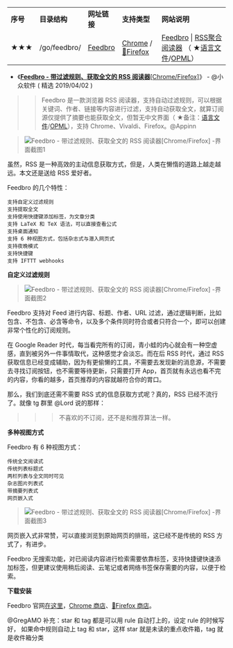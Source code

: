 
<table>
    <tr><td><b>序号</b></td>
        <td><b>目录结构</b></td>
        <td><b>网址链接</b></td>
        <td><b>支持类型</b></td>
        <td><b>网站说明</b></td>
    </tr> 
<tr>
        <td>★★★</td>
        <td>/go/feedbro/</td>
        <td> <a href="https://nodetics.com/feedbro/" title="Feedbro – 带过滤规则、获取全文的 RSS 阅读器[Chrome/Firefox]">Feedbro</a> </td>
        <td> <a href="https://chrome.google.com/webstore/detail/feedbro/mefgmmbdailogpfhfblcnnjfmnpnmdfa?hl=zh-CN" title="Feedbro - Chrome 网上应用店">Chrome</a> /
        <a href="https://addons.mozilla.org/zh-CN/firefox/addon/feedbroreader/" title="Feedbro – 下载 🦊 Firefox 扩展（zh-CN）">🦊Firefox</a> </td>
        <td>
          <a href="https://nodetics.com/feedbro/" title="Feedbro – 带过滤规则、获取全文的 RSS 阅读器[Chrome/Firefox]">Feedbro</a>  | <a href="https://www.appinn.com/feedbro/" title="Feedbro - 带过滤规则、获取全文的 RSS 阅读器[Chrome/Firefox] - 小众软件[精选2019/04/02]">RSS聚合阅读器</a>
       （ ★<a href="https://raw.githubusercontent.com/YEWl/feedbro-locale/master/feedbro-locale-zh_CN.json" title="官方最新版（ 支持：Chrome/🦊Firefox ）可以导入语言文件了，这是语言文件，在设置里导入就行。（★备注：实测可用）">语言文件</a>/<a href="https://github.com/inchoong/go/blob/master/tips/feedbro-subscriptions-20191206-131500.opml" title="官方最新版（ 支持：Chrome/🦊Firefox ）可以导入语言文件了，这是语言文件，在设置里导入就行。（★备注：实测可用）">OPML</a>）</td>
    </tr>    
  </table>
  
- 《[**Feedbro - 带过滤规则、获取全文的 RSS 阅读器**[Chrome/Firefox]](https://www.appinn.com/feedbro/)》 - @小众软件 ( 精选  2019/04/02 )

>> Feedbro 是一款浏览器 RSS 阅读器，支持自动过滤规则，可以根据关键词、作者、链接等内容进行过滤，支持自动获取全文，就算订阅源仅提供了摘要也能获取全文，但暂无中文界面（ ★备注：<a href="https://raw.githubusercontent.com/YEWl/feedbro-locale/master/feedbro-locale-zh_CN.json" title="官方最新版（ 支持：Chrome/🦊Firefox ）可以导入语言文件了，这是语言文件，在设置里导入就行。（★备注：实测可用）">语言文件</a>/<a href="https://github.com/inchoong/go/blob/master/tips/feedbro-subscriptions-20191206-131500.opml" title="官方最新版（ 支持：Chrome/🦊Firefox ）可以导入语言文件了，这是语言文件，在设置里导入就行。（★备注：实测可用）">OPML</a>），支持 Chrome、Vivaldi、Firefox。@Appinn

> <img src="https://img3.appinn.net/images/201904/feedbro.jpg!o" alt="Feedbro - 带过滤规则、获取全文的 RSS 阅读器[Chrome/Firefox] -界面截图1" title="Feedbro - 带过滤规则、获取全文的 RSS 阅读器[Chrome/Firefox] -界面截图1"/>

虽然，RSS 是一种高效的主动信息获取方式，但是，人类在懒惰的道路上越走越远。 ​​​​本文还是送给 RSS 爱好者。

Feedbro 的几个特性：
```
支持自定义过滤规则
支持提取全文
支持使用快捷键添加标签，为文章分类
支持 LaTeX 和 TeX 语法，可以直接查看公式
支持桌面通知
支持 6 种视图方式，包括杂志式与潜入网页式
支持夜晚模式
支持快捷键
支持 IFTTT webhooks
```

**自定义过滤规则**
> <img src="https://img3.appinn.net/images/201904/2019-04-023-33-21.jpg!o" alt="Feedbro - 带过滤规则、获取全文的 RSS 阅读器[Chrome/Firefox] -界面截图2" title="Feedbro - 带过滤规则、获取全文的 RSS 阅读器[Chrome/Firefox] -界面截图2"/>

Feedbro 支持对 Feed 进行内容、标题、作者、URL 过滤，通过逻辑判断，比如包含、不包含、必含等命令，以及多个条件同时符合或者只符合一个，即可以创建非常个性化的订阅规则。

在 Google Reader 时代，每当看完所有的订阅，青小蛙的内心就会有一种空虚感，直到被另外一件事情取代，这种感觉才会淡忘。而在后 RSS 时代，通过 RSS 获取信息已经变成辅助，因为有更偷懒的工具，不需要去发现新的消息源，不需要去寻找订阅按钮，也不需要等待更新，只需要打开 App，首页就有永远也看不完的内容，你看的越多，首页推荐的内容就越符合你的胃口。


 
那么，我们到底还需不需要 RSS 式的信息获取方式呢？真的，RSS 已经不流行了。就像 tg 群里 @Lord 说的那样：

>>> 不喜欢的不订阅，还不是和推荐算法一样。

**多种视图方式**

Feedbro 有 6 种视图方式：
```
传统全文阅读式
传统列表标题式
两栏列表与全文同时可见
杂志图片列表式
带摘要列表式
网页嵌入式
```

> <img src="https://img3.appinn.net/images/201904/2019-04-023-43-55.jpg!o" alt="Feedbro - 带过滤规则、获取全文的 RSS 阅读器[Chrome/Firefox] -界面截图3" title="Feedbro - 带过滤规则、获取全文的 RSS 阅读器[Chrome/Firefox] -界面截图3"/>

网页嵌入式非常赞，可以直接浏览到原始网页的排班，这已经不是传统的 RSS 方式了，有进步。

Feedbro 无搜索功能，对已阅读内容进行检索需要依靠标签，支持快捷键快速添加标签，但更建议使用稍后阅读、云笔记或者网络书签保存需要的内容，以便于检索。

**下载安装**

Feedbro 官网[在这里](https://nodetics.com/feedbro/)，[Chrome 商店](https://chrome.google.com/webstore/detail/feedbro/mefgmmbdailogpfhfblcnnjfmnpnmdfa?hl=zh-CN)、[🦊Firefox 商店](https://addons.mozilla.org/zh-CN/firefox/addon/feedbroreader/)。

@GregAMO 补充：star 和 tag 都是可以用 rule 自动打上的，设定 rule 的时候写好， 如果命中规则自动上 tag 和 star，这样 star 就是未读的重点收件箱，tag 就是收件箱分类

